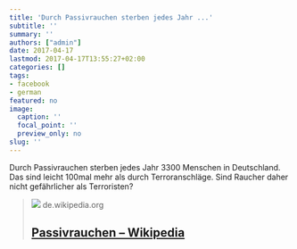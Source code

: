 ```yaml
---
title: 'Durch Passivrauchen sterben jedes Jahr ...'
subtitle: ''
summary: ''
authors: ["admin"]
date: 2017-04-17
lastmod: 2017-04-17T13:55:27+02:00
categories: []
tags:
- facebook
- german
featured: no
image:
  caption: ''
  focal_point: ''
  preview_only: no
slug: ''
---
```

Durch Passivrauchen sterben jedes Jahr 3300 Menschen in Deutschland. Das sind leicht 100mal mehr als durch Terroranschläge. Sind Raucher daher nicht gefährlicher als Terroristen?
> [![](https://upload.wikimedia.org/wikipedia/commons/thumb/5/55/Smoke-by-a-window-in-a-pub.jpg/1200px-Smoke-by-a-window-in-a-pub.jpg)](https://de.wikipedia.org/wiki/Passivrauchen#Mortalit.C3.A4tsstudien)
> de.wikipedia.org
> ## [Passivrauchen – Wikipedia](https://de.wikipedia.org/wiki/Passivrauchen#Mortalit.C3.A4tsstudien)
>


